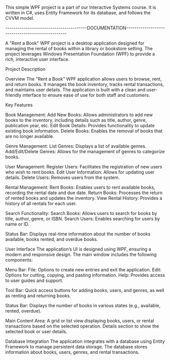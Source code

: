 This simple WPF project is a part of our Interactive Systems course.
It is written in C#, uses Entity Framework for its database, and follows the CVVM model. 

----------------------------------------DOCUMENTATION-------------------------------------------------

A "Rent a Book" WPF project is a desktop application designed for managing the rental of books within a library or bookstore setting. 
The project leverages Windows Presentation Foundation (WPF) to provide a rich, interactive user interface. 

Project Description

Overview
The "Rent a Book" WPF application allows users to browse, rent, and return books. 
It manages the book inventory, tracks rental transactions, and maintains user details. 
The application is built with a clean and user-friendly interface to ensure ease of use for both staff and customers.

Key Features

Book Management:
Add New Books: Allows administrators to add new books to the inventory, including details such as title, author, genre, publication year, etc.
Edit Book Details: Provides functionality to update existing book information.
Delete Books: Enables the removal of books that are no longer available.

Genre Management:
List Genres: Displays a list of available genres.
Add/Edit/Delete Genres: Allows for the management of genres to categorize books.

User Management:
Register Users: Facilitates the registration of new users who wish to rent books.
Edit User Information: Allows for updating user details.
Delete Users: Removes users from the system.

Rental Management:
Rent Books: Enables users to rent available books, recording the rental date and due date.
Return Books: Processes the return of rented books and updates the inventory.
View Rental History: Provides a history of all rentals for each user.

Search Functionality:
Search Books: Allows users to search for books by title, author, genre, or ISBN.
Search Users: Enables searching for users by name or ID.

Status Bar:
Displays real-time information about the number of books available, books rented, and overdue books.

User Interface
The application’s UI is designed using WPF, ensuring a modern and responsive design. The main window includes the following components:

Menu Bar:
File: Options to create new entries and exit the application.
Edit: Options for cutting, copying, and pasting information.
Help: Provides access to user guides and support.

Tool Bar:
Quick access buttons for adding books, users, and genres, as well as renting and returning books.

Status Bar:
Displays the number of books in various states (e.g., available, rented, overdue).

Main Content Area:
A grid or list view displaying books, users, or rental transactions based on the selected operation.
Details section to show the selected book or user details.

Database Integration
The application integrates with a database using Entity Framework to manage persistent data storage. 
The database stores information about books, users, genres, and rental transactions.
